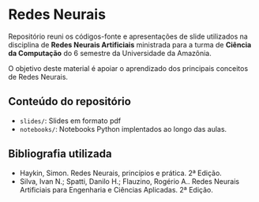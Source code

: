 # Redes Neurais
Repositório reuni os códigos-fonte e apresentações de slide utilizados na disciplina de **Redes Neurais Artificiais** ministrada para a turma de **Ciência da Computação** do 6 semestre da Universidade da Amazônia.

O objetivo deste material é apoiar o aprendizado dos principais conceitos de Redes Neurais. 

## Conteúdo do repositório
* `slides/`: Slides em formato pdf
* `notebooks/`: Notebooks Python implentados ao longo das aulas. 

## Bibliografia utilizada 
* Haykin, Simon. Redes Neurais, princípios e prática. 2ª Edição.
* Silva, Ivan N.; Spatti, Danilo H.; Flauzino, Rogério A.. Redes Neurais Artificiais para Engenharia e Ciências Aplicadas. 2ª Edição. 